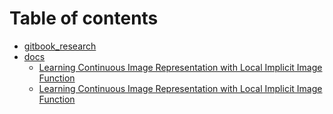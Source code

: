 # Table of contents

* [gitbook_research](README.md)
* [docs](docs/README.md)
  * [Learning Continuous Image Representation with Local Implicit Image Function](docs/artical\_10.md)
  * [Learning Continuous Image Representation with Local Implicit Image Function](docs/artical\_10-1.md)
